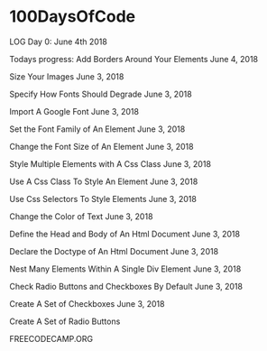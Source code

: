 # 100DaysOfCode
LOG
Day 0: June 4th 2018

Todays progress:
Add Borders Around Your Elements	June 4, 2018	

Size Your Images	June 3, 2018	

Specify How Fonts Should Degrade	June 3, 2018	

Import A Google Font	June 3, 2018	

Set the Font Family of An Element	June 3, 2018	

Change the Font Size of An Element	June 3, 2018	

Style Multiple Elements with A Css Class	June 3, 2018	

Use A Css Class To Style An Element	June 3, 2018	

Use Css Selectors To Style Elements	June 3, 2018	

Change the Color of Text	June 3, 2018	

Define the Head and Body of An Html Document	June 3, 2018	

Declare the Doctype of An Html Document	June 3, 2018	

Nest Many Elements Within A Single Div Element	June 3, 2018	

Check Radio Buttons and Checkboxes By Default	June 3, 2018	

Create A Set of Checkboxes	June 3, 2018	

Create A Set of Radio Buttons

FREECODECAMP.ORG
